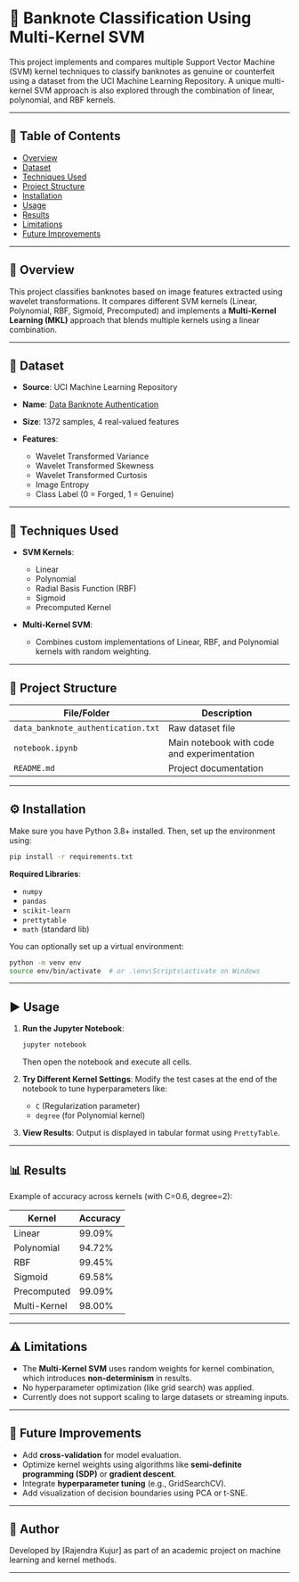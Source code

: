 # 🏦 Banknote Classification Using Multi-Kernel SVM

This project implements and compares multiple Support Vector Machine (SVM) kernel techniques to classify banknotes as genuine or counterfeit using a dataset from the UCI Machine Learning Repository. A unique multi-kernel SVM approach is also explored through the combination of linear, polynomial, and RBF kernels.

---

## 📌 Table of Contents

* [Overview](#overview)
* [Dataset](#dataset)
* [Techniques Used](#techniques-used)
* [Project Structure](#project-structure)
* [Installation](#installation)
* [Usage](#usage)
* [Results](#results)
* [Limitations](#limitations)
* [Future Improvements](#future-improvements)

---

## 🧠 Overview

This project classifies banknotes based on image features extracted using wavelet transformations. It compares different SVM kernels (Linear, Polynomial, RBF, Sigmoid, Precomputed) and implements a **Multi-Kernel Learning (MKL)** approach that blends multiple kernels using a linear combination.

---

## 📂 Dataset

* **Source**: UCI Machine Learning Repository
* **Name**: [Data Banknote Authentication](https://archive.ics.uci.edu/ml/datasets/banknote+authentication)
* **Size**: 1372 samples, 4 real-valued features
* **Features**:

  * Wavelet Transformed Variance
  * Wavelet Transformed Skewness
  * Wavelet Transformed Curtosis
  * Image Entropy
  * Class Label (0 = Forged, 1 = Genuine)

---

## 🧪 Techniques Used

* **SVM Kernels**:

  * Linear
  * Polynomial
  * Radial Basis Function (RBF)
  * Sigmoid
  * Precomputed Kernel
* **Multi-Kernel SVM**:

  * Combines custom implementations of Linear, RBF, and Polynomial kernels with random weighting.

---

## 🧾 Project Structure

| File/Folder                        | Description                                 |
| ---------------------------------- | ------------------------------------------- |
| `data_banknote_authentication.txt` | Raw dataset file                            |
| `notebook.ipynb`                   | Main notebook with code and experimentation |
| `README.md`                        | Project documentation                       |

---

## ⚙️ Installation

Make sure you have Python 3.8+ installed. Then, set up the environment using:

```bash
pip install -r requirements.txt
```

**Required Libraries**:

* `numpy`
* `pandas`
* `scikit-learn`
* `prettytable`
* `math` (standard lib)

You can optionally set up a virtual environment:

```bash
python -m venv env
source env/bin/activate  # or .\env\Scripts\activate on Windows
```

---

## ▶️ Usage

1. **Run the Jupyter Notebook**:

   ```bash
   jupyter notebook
   ```

   Then open the notebook and execute all cells.

2. **Try Different Kernel Settings**:
   Modify the test cases at the end of the notebook to tune hyperparameters like:

   * `C` (Regularization parameter)
   * `degree` (for Polynomial kernel)

3. **View Results**:
   Output is displayed in tabular format using `PrettyTable`.

---

## 📊 Results

Example of accuracy across kernels (with C=0.6, degree=2):

| Kernel       | Accuracy |
| ------------ | -------- |
| Linear       | 99.09%   |
| Polynomial   | 94.72%   |
| RBF          | 99.45%   |
| Sigmoid      | 69.58%   |
| Precomputed  | 99.09%   |
| Multi-Kernel | 98.00%   |

---

## ⚠️ Limitations

* The **Multi-Kernel SVM** uses random weights for kernel combination, which introduces **non-determinism** in results.
* No hyperparameter optimization (like grid search) was applied.
* Currently does not support scaling to large datasets or streaming inputs.

---

## 🚀 Future Improvements

* Add **cross-validation** for model evaluation.
* Optimize kernel weights using algorithms like **semi-definite programming (SDP)** or **gradient descent**.
* Integrate **hyperparameter tuning** (e.g., GridSearchCV).
* Add visualization of decision boundaries using PCA or t-SNE.

---

## 📌 Author

Developed by \[Rajendra Kujur] as part of an academic project on machine learning and kernel methods.

---
